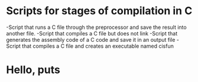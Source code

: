 # Scripts for stages of compilation in C
-Script that runs a C file through the preprocessor and save the result into another file.
-Script that compiles a C file but does not link
-Script that generates the assembly code of a C code and save it in an output file
-Script that compiles a C file and creates an executable named cisfun
# Hello, puts
